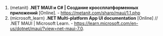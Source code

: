 1. (metanit) **.NET MAUI и C# | Создание кроссплатформенных приложений** [Online]. - https://metanit.com/sharp/maui/1.1.php
2. (microsoft_learn) **.NET Multi-platform App UI documentation** [Online] // .NET MAUI | Microsoft Learn. - https://learn.microsoft.com/en-us/dotnet/maui/?view=net-maui-7.0.